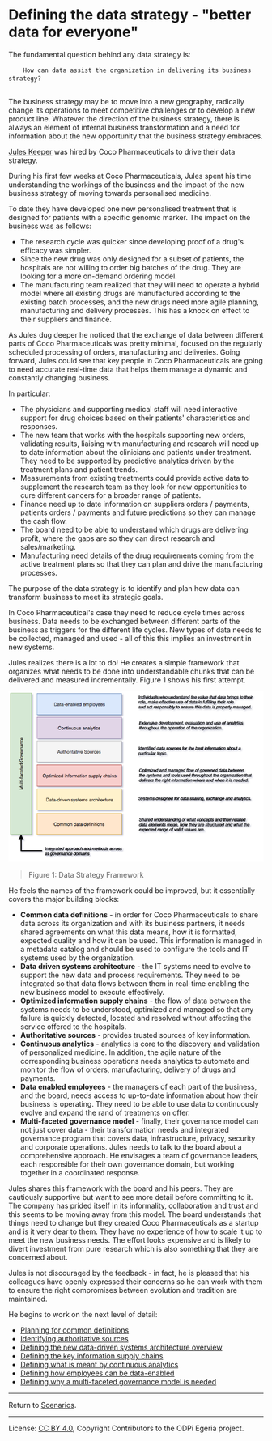 <!-- SPDX-License-Identifier: CC-BY-4.0 -->
<!-- Copyright Contributors to the ODPi Egeria project. -->

# Defining the data strategy - "better data for everyone"

The fundamental question behind any data strategy is:

```
    How can data assist the organization in delivering its business strategy?
             
```

The business strategy may be to move into a new geography, radically change its operations to meet competitive challenges or to develop a new product line.
Whatever the direction of the business strategy, there is always an element of internal business transformation and a need for information about the new opportunity that the business strategy embraces.

[Jules Keeper](../../personas/jules-keeper.md) was hired by Coco Pharmaceuticals to drive their data strategy.

During his first few weeks at Coco Pharmaceuticals, Jules spent his time understanding the workings of the business and the impact of the new business strategy of moving towards personalised medicine.

To date they have developed one new personalised treatment that is designed for patients with a specific genomic marker.
The impact on the business was as follows:
* The research cycle was quicker since developing proof of a drug's efficacy was simpler.
* Since the new drug was only designed for a subset of patients, the hospitals are not willing to order big batches of the drug.   They are looking for a more on-demand ordering model.
* The manufacturing team realized that they will need to operate a hybrid model where all existing drugs are manufactured according to the existing batch processes, and the new drugs need more agile planning, manufacturing and delivery processes.  This has a knock on effect to their suppliers and finance.

As Jules dug deeper he noticed that the exchange of data between different parts of Coco Pharmaceuticals was pretty minimal, focused on the regularly scheduled processing of orders, manufacturing and deliveries.  Going forward, Jules could see that key people in Coco Pharmaceuticals are going to need accurate real-time data that helps them manage a dynamic and constantly changing business.

In particular:
* The physicians and supporting medical staff will need interactive support for drug choices based on their patients' characteristics and responses.
* The new team that works with the hospitals supporting new orders, validating results, liaising with manufacturing and research will need up to date information about the clinicians and patients under treatment.   They need to be supported by predictive analytics driven by the treatment plans and patient trends.
* Measurements from existing treatments could provide active data to supplement the research team as they look for new opportunities to cure different cancers for a broader range of patients.
* Finance need up to date information on suppliers orders / payments, patients orders / payments and future predictions so they can manage the cash flow.
* The board need to be able to understand which drugs are delivering profit, where the gaps are so they can direct research and sales/marketing.
* Manufacturing need details of the drug requirements coming from the active treatment plans so that they can plan and drive the manufacturing processes.

The purpose of the data strategy is to identify and plan how data can transform business to meet its strategic goals.

In Coco Pharmaceutical's case they need to reduce cycle times across business.  Data needs to be exchanged between different parts of the business as triggers for the different life cycles.   New types of data needs to be collected, managed and used - all of this this implies an investment in new systems.

Jules realizes there is a lot to do!  He creates a simple framework that organizes what needs to be done into understandable chunks that can be delivered and measured incrementally.  Figure 1 shows his first attempt.

![Figure 1](data-strategy-framework.png#pagewidth)
> Figure 1: Data Strategy Framework

He feels the names of the framework could be improved, but it essentially covers the major building blocks:

* **Common data definitions** - in order for Coco Pharmaceuticals to share data across its organization and with its
business partners, it needs shared agreements on what this data means, how it is formatted, expected quality and how it can be used.   This information is managed in a metadata catalog and should be used to configure the tools and IT systems used by the organization.
* **Data driven systems architecture** - the IT systems need to evolve to support the new data and process requirements.  They need to be integrated so that data flows between them in real-time enabling the new business model to execute effectively.
* **Optimized information supply chains** - the flow of data between the systems needs to be understood, optimized and managed so that any failure is quickly detected, located and resolved without affecting the service offered to the hospitals.
* **Authoritative sources** - provides trusted sources of key information.
* **Continuous analytics** - analytics is core to the discovery and validation of personalized medicine.  In addition, the agile nature of the corresponding business operations needs analytics to automate and monitor the flow of orders, manufacturing, delivery of drugs and payments.
* **Data enabled employees** - the managers of each part of the business, and the board, needs access to up-to-date information about how their business is operating.  They need to be able to use data to continuously evolve and expand the rand of treatments on offer.
* **Multi-faceted governance model** - finally, their governance model can not just cover data - their transformation needs and integrated governance program that covers data, infrastructure, privacy, security and corporate operations.  Jules needs to talk to the board about a comprehensive approach.  He envisages a team of governance leaders, each responsible for their own governance domain, but working together in a coordinated response.

Jules shares this framework with the board and his peers.  They are cautiously supportive but want to see more detail before committing to it.  The company has prided itself in its informality, collaboration and trust and this seems to be moving away from this model.  The board understands that things need to change but they created Coco Pharmaceuticals as a startup and is it very dear to them.  They have no experience of how to scale it up to meet the new business needs.  The effort looks expensive and is likely to divert investment from pure research which is also something that they are concerned about.

Jules is not discouraged by the feedback - in fact, he is pleased that his colleagues have openly expressed their concerns so he can work with them to ensure the right compromises between evolution and tradition are maintained.

He begins to work on the next level of detail:

* [Planning for common definitions](../planning-for-common-data-definitions)
* [Identifying authoritative sources](../identifying-authoritative-sources)
* [Defining the new data-driven systems architecture overview](../defining-new-systems-architecture-overview)
* [Defining the key information supply chains](../defining-information-supply-chains)
* [Defining what is meant by continuous analytics](../defining-continuous-analytics)
* [Defining how employees can be data-enabled](../defining-data-enabled-employees)
* [Defining why a multi-faceted governance model is needed](../defining-multi-faceted-governance)


----
Return to [Scenarios](..).


----
License: [CC BY 4.0](https://creativecommons.org/licenses/by/4.0/),
Copyright Contributors to the ODPi Egeria project.
